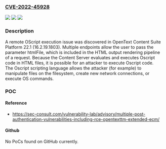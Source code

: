 ### [CVE-2022-45928](https://cve.mitre.org/cgi-bin/cvename.cgi?name=CVE-2022-45928)
![](https://img.shields.io/static/v1?label=Product&message=n%2Fa&color=blue)
![](https://img.shields.io/static/v1?label=Version&message=n%2Fa&color=blue)
![](https://img.shields.io/static/v1?label=Vulnerability&message=n%2Fa&color=brighgreen)

### Description

A remote OScript execution issue was discovered in OpenText Content Suite Platform 22.1 (16.2.19.1803). Multiple endpoints allow the user to pass the parameter htmlFile, which is included in the HTML output rendering pipeline of a request. Because the Content Server evaluates and executes Oscript code in HTML files, it is possible for an attacker to execute Oscript code. The Oscript scripting language allows the attacker (for example) to manipulate files on the filesystem, create new network connections, or execute OS commands.

### POC

#### Reference
- https://sec-consult.com/vulnerability-lab/advisory/multiple-post-authentication-vulnerabilities-including-rce-opentexttm-extended-ecm/

#### Github
No PoCs found on GitHub currently.

